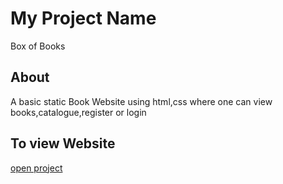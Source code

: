 # My Project Name
Box of Books

## About
A basic static Book Website using html,css where one can view books,catalogue,register or login

## To view Website
[open project](./book.html)
